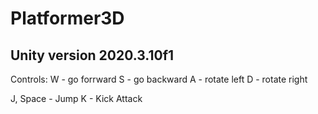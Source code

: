 # Platformer3D

## Unity version 2020.3.10f1

Controls:
W - go forrward
S - go backward
A - rotate left
D - rotate right

J, Space - Jump
K - Kick Attack